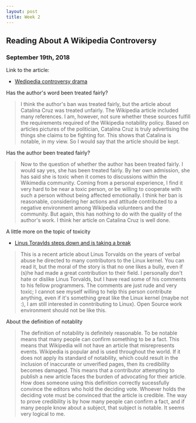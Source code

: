 ```yaml
---
layout: post
title: Week 2
---
```



## Reading About A Wikipedia Controversy
### September 19th, 2018

Link to the article: 
- [Wedipedia controversy drama](https://qz.com/1352568/running-for-office-is-hard-when-you-have-a-porn-stars-name-this-makes-it-worse/)

Has the author's word been treated fairly?
> I think the author's ban was treated fairly, but the article about Catalina Cruz was treated unfairly. The Wikipedia article included many references. I am, however, not sure whether these sources fulfill the requirements required of the Wikipedia notability policy. Based on articles pictures of the politician, Catalina Cruz is truly advertising the things she claims to be fighting for. This shows that Catalina is notable, in my view. So I would say that the article should be kept. 

Has the author been treated fairly?
> Now to the question of whether the author has been treated fairly. I would say yes, she has been treated fairly. By her own admission, she has said she is toxic when it comes to discussions within the Wikimedia community. Coming from a personal experience, I find it very hard to be near a toxic person, or be willing to cooperate with such a person without being affected emotionally. I think her ban is reasonable, considering her actions and attitude contributed to a negative environment among Wikipedia volunteers and the community. But again, this has nothing to do with the quality of the author's work. I think her article on Catalina Cruz is well done.

A little more on the topic of toxicity
- [Linus Toravlds steps down and is taking a break](https://www.newyorker.com/science/elements/after-years-of-abusive-e-mails-the-creator-of-linux-steps-aside)
> This is a recent article about Linus Torvalds on the years of verbal abuse he directed to many contributors to the Linux kernel. You can read it, but the moral of the story is that no one likes a bully, even if (s)he had made a great contribution to their field. I personally don't hate or dislike Linus Torvalds, but I have read some of his comments to his fellow programmers. The comments are just rude and very toxic; I cannot see myself willing to help this person contribute anything, even if it's something great like the Linux kernel (maybe not :), I am still interested in conntributing to Linux). Open Source work environment should not be like this.

About the definition of notablity
> The definition of notability is definitely reasonable. To be notable means that many people can confirm something to be a fact. This means that Wikipedia will not have an article that misrepresents events. Wikipedia is popular and is used throughout the world. If it does not apply its standard of notability, which could result in the inclusion of inaccurate or unverified pages, then its credibility becomes damaged. This means that a contributor attempting to publish a new article faces the burden of advocating for their article. How does someone using this definition correctly sucessfully convince the editors who hold the deciding vote. Whoever holds the deciding vote must be convinced that the article is credible. The way to prove credibility is by how many people can confirm a fact, and if many people know about a subject, that subject is notable. It seems very logical to me.